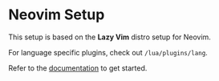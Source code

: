 # Neovim Setup

This setup is based on the **Lazy Vim** distro setup for Neovim.

For language specific plugins, check out `/lua/plugins/lang`.

Refer to the [documentation](https://lazyvim.github.io/installation) to get started.
